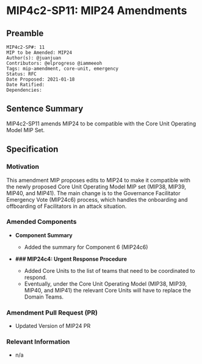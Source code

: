 # MIP4c2-SP11: MIP24 Amendments

## Preamble

```
MIP4c2-SP#: 11
MIP to be Amended: MIP24
Author(s): @juanjuan
Contributors: @elprogreso @iammeeoh
Tags: mip-amendment, core-unit, emergency
Status: RFC
Date Proposed: 2021-01-18
Date Ratified:
Dependencies:
```

## Sentence Summary

MIP4c2-SP11 amends MIP24 to be compatible with the Core Unit Operating Model MIP Set.

## Specification

### Motivation

This amendment MIP proposes edits to MIP24 to make it compatible with the newly proposed Core Unit Operating Model MIP set (MIP38, MIP39, MIP40, and MIP41). The main change is to the Governance Facilitator Emergency Vote (MIP24c6) process, which handles the onboarding and offboarding of Facilitators in an attack situation.

### Amended Components

- **Component Summary**
    - Added the summary for Component 6 (MIP24c6)

- **### MIP24c4: Urgent Response Procedure**
    - Added Core Units to the list of teams that need to be coordinated to respond.
    - Eventually, under the Core Unit Operating Model (MIP38, MIP39, MIP40, and MIP41) the relevant Core Units will have to replace the Domain Teams.


### Amendment Pull Request (PR)
   - Updated Version of MIP24 PR

### Relevant Information
   -  n/a
